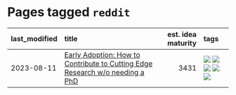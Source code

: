 # Pages tagged `reddit`

|last_modified|title|est. idea maturity|tags
|:---|:---|---:|:---|
|2023-08-11|[Early Adoption: How to Contribute to Cutting Edge Research w/o needing a PhD](../early_adoption_and_fomo.md)|3431|[![](https://img.shields.io/badge/tag-autobiographical-ad342b)](../tags/autobiographical.md) [![](https://img.shields.io/badge/tag-career_advice-f59257)](../tags/career_advice.md) [![](https://img.shields.io/badge/tag-early_adoption-467a7)](../tags/early_adoption.md) [![](https://img.shields.io/badge/tag-mentoring-bbc42)](../tags/mentoring.md) [![](https://img.shields.io/badge/tag-reddit-ca4f5a)](../tags/reddit.md)|